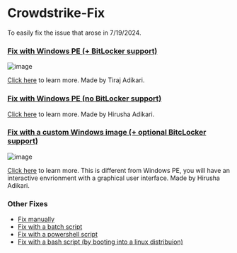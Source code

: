 # Crowdstrike-Fix

To easily fix the issue that arose in 7/19/2024.

### [Fix with Windows PE (+ BitLocker support)](https://github.com/hirusha-adi/crowdstrike-fix/tree/main/winpe-bitlocker)

![image](https://github.com/user-attachments/assets/72fb78d5-e05a-491c-9699-59a4dcfe4a7f)

[Click here](https://github.com/hirusha-adi/crowdstrike-fix/tree/main/winpe-bitlocker) to learn more. Made by Tiraj Adikari.

### [Fix with Windows PE (no BitLocker support)](https://github.com/hirusha-adi/crowdstrike-fix/tree/main/winpe)

[Click here](https://github.com/hirusha-adi/crowdstrike-fix/tree/main/winpe) to learn more. Made by Hirusha Adikari.

### [Fix with a custom Windows image (+ optional BitcLocker support)](https://github.com/hirusha-adi/crowdstrike-fix/tree/main/win)

![image](https://github.com/user-attachments/assets/060dcc17-eecc-4b2c-a891-45c8c56793b9)

[Click here](https://github.com/hirusha-adi/crowdstrike-fix/tree/main/win) to learn more. This is different from Windows PE, you will have an interactive envrionment with a graphical user interface. Made by Hirusha Adikari.

### Other Fixes

- [Fix manually](https://github.com/hirusha-adi/crowdstrike-fix/tree/main/other#fix-manually)
- [Fix with a batch script](https://github.com/hirusha-adi/crowdstrike-fix/tree/main/other#fix-with-a-batch-script)
- [Fix with a powershell script](https://github.com/hirusha-adi/crowdstrike-fix/tree/main/other#fix-with-a-powershell-script)
- [Fix with a bash script (by booting into a linux distribuion)](https://github.com/hirusha-adi/crowdstrike-fix/tree/main/other#fix-by-booting-from-a-linux-distribution)
